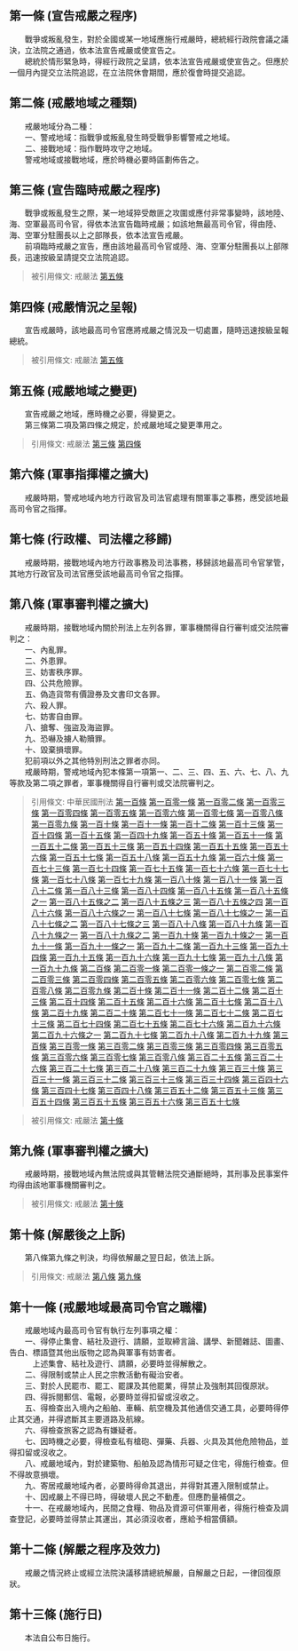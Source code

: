 第一條 (宣告戒嚴之程序)
-----------------------
　　戰爭或叛亂發生，對於全國或某一地域應施行戒嚴時，總統經行政院會議之議決，立法院之通過，依本法宣告戒嚴或使宣告之。  
　　總統於情形緊急時，得經行政院之呈請，依本法宣告戒嚴或使宣告之。但應於一個月內提交立法院追認，在立法院休會期間，應於復會時提交追認。  


第二條 (戒嚴地域之種類)
-----------------------
　　戒嚴地域分為二種：  
　　一、警戒地域：指戰爭或叛亂發生時受戰爭影響警戒之地域。  
　　二、接戰地域：指作戰時攻守之地域。  
　　警戒地域或接戰地域，應於時機必要時區劃佈告之。  


第三條 (宣告臨時戒嚴之程序)
---------------------------
　　戰爭或叛亂發生之際，某一地域猝受敵匪之攻圍或應付非常事變時，該地陸、海、空軍最高司令官，得依本法宣告臨時戒嚴；如該地無最高司令官，得由陸、海、空軍分駐團長以上之部隊長，依本法宣告戒嚴。  
　　前項臨時戒嚴之宣告，應由該地最高司令官或陸、海、空軍分駐團長以上部隊長，迅速按級呈請提交立法院追認。  
> 被引用條文: 戒嚴法 [第五條](../../國家發展/政治體制/戒嚴法.md#第五條-戒嚴地域之變更)



第四條 (戒嚴情況之呈報)
-----------------------
　　宣告戒嚴時，該地最高司令官應將戒嚴之情況及一切處置，隨時迅速按級呈報總統。  
> 被引用條文: 戒嚴法 [第五條](../../國家發展/政治體制/戒嚴法.md#第五條-戒嚴地域之變更)



第五條 (戒嚴地域之變更)
-----------------------
　　宣告戒嚴之地域，應時機之必要，得變更之。  
　　第三條第二項及第四條之規定，於戒嚴地域之變更準用之。  
> 引用條文: 戒嚴法 [第三條](../../國家發展/政治體制/戒嚴法.md#第三條-宣告臨時戒嚴之程序) [第四條](../../國家發展/政治體制/戒嚴法.md#第四條-戒嚴情況之呈報)



第六條 (軍事指揮權之擴大)
-------------------------
　　戒嚴時期，警戒地域內地方行政官及司法官處理有關軍事之事務，應受該地最高司令官之指揮。  


第七條 (行政權、司法權之移歸)
-----------------------------
　　戒嚴時期，接戰地域內地方行政事務及司法事務，移歸該地最高司令官掌管，其地方行政官及司法官應受該地最高司令官之指揮。  


第八條 (軍事審判權之擴大)
-------------------------
　　戒嚴時期，接戰地域內關於刑法上左列各罪，軍事機關得自行審判或交法院審判之：  
　　一、內亂罪。  
　　二、外患罪。  
　　三、妨害秩序罪。  
　　四、公共危險罪。  
　　五、偽造貨幣有價證券及文書印文各罪。  
　　六、殺人罪。  
　　七、妨害自由罪。  
　　八、搶奪、強盜及海盜罪。  
　　九、恐嚇及擄人勒贖罪。  
　　十、毀棄損壞罪。  
　　犯前項以外之其他特別刑法之罪者亦同。  
　　戒嚴時期，警戒地域內犯本條第一項第一、二、三、四、五、六、七、八、九等款及第二項之罪者，軍事機關得自行審判或交法院審判之。  
> 引用條文: 中華民國刑法 [第一百條](../../法務/刑事/中華民國刑法.md#第一百條-普通內亂罪) [第一百零一條](../../法務/刑事/中華民國刑法.md#第一百零一條-暴動內亂罪) [第一百零二條](../../法務/刑事/中華民國刑法.md#第一百零二條-內亂罪自首之減刑) [第一百零三條](../../法務/刑事/中華民國刑法.md#第一百零三條-通謀開戰端罪) [第一百零四條](../../法務/刑事/中華民國刑法.md#第一百零四條-通謀喪失領域罪) [第一百零五條](../../法務/刑事/中華民國刑法.md#第一百零五條-直接抗敵民國罪) [第一百零六條](../../法務/刑事/中華民國刑法.md#第一百零六條-單純助敵罪) [第一百零七條](../../法務/刑事/中華民國刑法.md#第一百零七條-加重助敵罪) [第一百零八條](../../法務/刑事/中華民國刑法.md#第一百零八條-戰時不履行軍需契約罪) [第一百零九條](../../法務/刑事/中華民國刑法.md#第一百零九條-洩漏交付國防秘密罪) [第一百十條](../../法務/刑事/中華民國刑法.md#第一百十條-公務員過失洩漏交付國防秘密罪) [第一百十一條](../../法務/刑事/中華民國刑法.md#第一百十一條-刺探搜集國防秘密罪) [第一百十二條](../../法務/刑事/中華民國刑法.md#第一百十二條-不法侵入或留滯軍用處所罪) [第一百十三條](../../法務/刑事/中華民國刑法.md#第一百十三條-私與外國訂約罪) [第一百十四條](../../法務/刑事/中華民國刑法.md#第一百十四條-違背對外事務委任罪) [第一百十五條](../../法務/刑事/中華民國刑法.md#第一百十五條-毀匿國權證據罪) [第一百四十九條](../../法務/刑事/中華民國刑法.md#第一百四十九條-公然聚眾不遵令解散罪) [第一百五十條](../../法務/刑事/中華民國刑法.md#第一百五十條-公然聚眾施強暴脅迫罪) [第一百五十一條](../../法務/刑事/中華民國刑法.md#第一百五十一條-恐嚇公眾罪) [第一百五十二條](../../法務/刑事/中華民國刑法.md#第一百五十二條-妨害合法集會罪) [第一百五十三條](../../法務/刑事/中華民國刑法.md#第一百五十三條-煽惑他人犯罪或違背法令罪) [第一百五十四條](../../法務/刑事/中華民國刑法.md#第一百五十四條-參與犯罪結社罪) [第一百五十五條](../../法務/刑事/中華民國刑法.md#第一百五十五條-煽惑軍人背叛罪) [第一百五十六條](../../法務/刑事/中華民國刑法.md#第一百五十六條-私招軍隊罪) [第一百五十七條](../../法務/刑事/中華民國刑法.md#第一百五十七條-挑唆包攬訴訟罪) [第一百五十八條](../../法務/刑事/中華民國刑法.md#第一百五十八條-僭行公務員職權罪) [第一百五十九條](../../法務/刑事/中華民國刑法.md#第一百五十九條-冒充公務員服章官銜罪) [第一百六十條](../../法務/刑事/中華民國刑法.md#第一百六十條-侮辱國旗國徽及國父遺像罪) [第一百七十三條](../../法務/刑事/中華民國刑法.md#第一百七十三條-放火或失火燒燬現住建築物及交通工具罪) [第一百七十四條](../../法務/刑事/中華民國刑法.md#第一百七十四條-放火失火燒燬非現住建築物及交通工具罪) [第一百七十五條](../../法務/刑事/中華民國刑法.md#第一百七十五條-放火燒燬住宅等以外之物罪) [第一百七十六條](../../法務/刑事/中華民國刑法.md#第一百七十六條-準放火罪) [第一百七十七條](../../法務/刑事/中華民國刑法.md#第一百七十七條-漏逸或間隔氣體罪) [第一百七十八條](../../法務/刑事/中華民國刑法.md#第一百七十八條-決水浸害現供人使用之住宅或現有人所在之建築物及交通工具罪) [第一百七十九條](../../法務/刑事/中華民國刑法.md#第一百七十九條-決水浸害現非供人使用之住宅或現未有人在之建築物罪) [第一百八十條](../../法務/刑事/中華民國刑法.md#第一百八十條-決水浸害住宅等以外之物罪) [第一百八十一條](../../法務/刑事/中華民國刑法.md#第一百八十一條-破壞防水蓄水設備罪) [第一百八十二條](../../法務/刑事/中華民國刑法.md#第一百八十二條-妨害救災罪) [第一百八十三條](../../法務/刑事/中華民國刑法.md#第一百八十三條-傾覆或破壞現有人所在之交通工具罪) [第一百八十四條](../../法務/刑事/中華民國刑法.md#第一百八十四條-妨害舟車及航空機行駛安全罪) [第一百八十五條](../../法務/刑事/中華民國刑法.md#第一百八十五條-妨害公眾往來安全罪) [第一百八十五條之一](../../法務/刑事/中華民國刑法.md#第一百八十五條之一) [第一百八十五條之二](../../法務/刑事/中華民國刑法.md#第一百八十五條之二) [第一百八十五條之三](../../法務/刑事/中華民國刑法.md#第一百八十五條之三) [第一百八十五條之四](../../法務/刑事/中華民國刑法.md#第一百八十五條之四) [第一百八十六條](../../法務/刑事/中華民國刑法.md#第一百八十六條-單純危險物罪) [第一百八十六條之一](../../法務/刑事/中華民國刑法.md#第一百八十六條之一) [第一百八十七條](../../法務/刑事/中華民國刑法.md#第一百八十七條-加重危險物罪) [第一百八十七條之一](../../法務/刑事/中華民國刑法.md#第一百八十七條之一) [第一百八十七條之二](../../法務/刑事/中華民國刑法.md#第一百八十七條之二) [第一百八十七條之三](../../法務/刑事/中華民國刑法.md#第一百八十七條之三) [第一百八十八條](../../法務/刑事/中華民國刑法.md#第一百八十八條-妨害公用事業罪) [第一百八十九條](../../法務/刑事/中華民國刑法.md#第一百八十九條-損壞保護生命設備罪) [第一百八十九條之一](../../法務/刑事/中華民國刑法.md#第一百八十九條之一) [第一百八十九條之二](../../法務/刑事/中華民國刑法.md#第一百八十九條之二) [第一百九十條](../../法務/刑事/中華民國刑法.md#第一百九十條-妨害公眾飲水罪) [第一百九十條之一](../../法務/刑事/中華民國刑法.md#第一百九十條之一) [第一百九十一條](../../法務/刑事/中華民國刑法.md#第一百九十一條-製造販賣陳列妨害衛生物品罪) [第一百九十一條之一](../../法務/刑事/中華民國刑法.md#第一百九十一條之一) [第一百九十二條](../../法務/刑事/中華民國刑法.md#第一百九十二條-違背預防傳染病法令罪及散布傳染病菌罪) [第一百九十三條](../../法務/刑事/中華民國刑法.md#第一百九十三條-違背建築術成規罪) [第一百九十四條](../../法務/刑事/中華民國刑法.md#第一百九十四條-不履行賑災契約罪) [第一百九十五條](../../法務/刑事/中華民國刑法.md#第一百九十五條-偽造變造通貨、幣券罪) [第一百九十六條](../../法務/刑事/中華民國刑法.md#第一百九十六條-行使收集或交付偽造變造通貨、幣券罪) [第一百九十七條](../../法務/刑事/中華民國刑法.md#第一百九十七條-減損通用貨幣罪) [第一百九十八條](../../法務/刑事/中華民國刑法.md#第一百九十八條-行使減損通用貨幣罪) [第一百九十九條](../../法務/刑事/中華民國刑法.md#第一百九十九條-預備偽造變造幣券或減損貨幣罪) [第二百條](../../法務/刑事/中華民國刑法.md#第二百條-沒收物之特例) [第二百零一條](../../法務/刑事/中華民國刑法.md#第二百零一條-有價證券之偽造變造與行使罪) [第二百零一條之一](../../法務/刑事/中華民國刑法.md#第二百零一條之一) [第二百零二條](../../法務/刑事/中華民國刑法.md#第二百零二條-郵票印花稅票之偽造變造與行使塗抹罪) [第二百零三條](../../法務/刑事/中華民國刑法.md#第二百零三條-偽造變造及行使往來客票罪) [第二百零四條](../../法務/刑事/中華民國刑法.md#第二百零四條-預備偽造變造有價證券罪) [第二百零五條](../../法務/刑事/中華民國刑法.md#第二百零五條-沒收物) [第二百零六條](../../法務/刑事/中華民國刑法.md#第二百零六條-偽造變造度量衡定程罪) [第二百零七條](../../法務/刑事/中華民國刑法.md#第二百零七條-販賣違背定程之度量衡罪) [第二百零八條](../../法務/刑事/中華民國刑法.md#第二百零八條-行使違背定程之度量衡罪) [第二百零九條](../../法務/刑事/中華民國刑法.md#第二百零九條-沒收物) [第二百十條](../../法務/刑事/中華民國刑法.md#第二百十條-偽造變造私文書罪) [第二百十一條](../../法務/刑事/中華民國刑法.md#第二百十一條-偽造變造公文書罪) [第二百十二條](../../法務/刑事/中華民國刑法.md#第二百十二條-偽造變造特種文書罪) [第二百十三條](../../法務/刑事/中華民國刑法.md#第二百十三條-公文書不實登載罪) [第二百十四條](../../法務/刑事/中華民國刑法.md#第二百十四條-使公務員登載不實罪) [第二百十五條](../../法務/刑事/中華民國刑法.md#第二百十五條-業務上文書登載不實罪) [第二百十六條](../../法務/刑事/中華民國刑法.md#第二百十六條-行使偽造變造或登載不實之文書罪) [第二百十七條](../../法務/刑事/中華民國刑法.md#第二百十七條-偽造盜用印章印文或署押罪) [第二百十八條](../../法務/刑事/中華民國刑法.md#第二百十八條-偽造盜用公印或公印文罪) [第二百十九條](../../法務/刑事/中華民國刑法.md#第二百十九條-沒收之特例) [第二百二十條](../../法務/刑事/中華民國刑法.md#第二百二十條-準文書) [第二百七十一條](../../法務/刑事/中華民國刑法.md#第二百七十一條-普通殺人罪) [第二百七十二條](../../法務/刑事/中華民國刑法.md#第二百七十二條-殺直系血親尊親屬罪) [第二百七十三條](../../法務/刑事/中華民國刑法.md#第二百七十三條-義憤殺人罪) [第二百七十四條](../../法務/刑事/中華民國刑法.md#第二百七十四條-母殺嬰兒罪) [第二百七十五條](../../法務/刑事/中華民國刑法.md#第二百七十五條-加工自殺罪) [第二百七十六條](../../法務/刑事/中華民國刑法.md#第二百七十六條-過失致死罪) [第二百九十六條](../../法務/刑事/中華民國刑法.md#第二百九十六條-使人為奴隸罪) [第二百九十六條之一](../../法務/刑事/中華民國刑法.md#第二百九十六條之一) [第二百九十七條](../../法務/刑事/中華民國刑法.md#第二百九十七條-意圖營利以詐術使人出國罪) [第二百九十八條](../../法務/刑事/中華民國刑法.md#第二百九十八條-略誘婦女結婚罪、加重略誘罪) [第二百九十九條](../../法務/刑事/中華民國刑法.md#第二百九十九條-移送被略誘人出國罪) [第三百條](../../法務/刑事/中華民國刑法.md#第三百條-收藏隱避被略誘人罪) [第三百零一條](../../法務/刑事/中華民國刑法.md#第三百零一條-減輕之特例) [第三百零二條](../../法務/刑事/中華民國刑法.md#第三百零二條-剝奪他人行動自由罪) [第三百零三條](../../法務/刑事/中華民國刑法.md#第三百零三條-剝奪直系血親尊親屬行動自由罪) [第三百零四條](../../法務/刑事/中華民國刑法.md#第三百零四條-強制罪) [第三百零五條](../../法務/刑事/中華民國刑法.md#第三百零五條-恐嚇危害安全罪) [第三百零六條](../../法務/刑事/中華民國刑法.md#第三百零六條-侵入住居罪) [第三百零七條](../../法務/刑事/中華民國刑法.md#第三百零七條-違法搜索罪) [第三百零八條](../../法務/刑事/中華民國刑法.md#第三百零八條-告訴乃論) [第三百二十五條](../../法務/刑事/中華民國刑法.md#第三百二十五條-普通搶奪罪) [第三百二十六條](../../法務/刑事/中華民國刑法.md#第三百二十六條-加重搶奪罪) [第三百二十七條](../../法務/刑事/中華民國刑法.md#第三百二十七條-刪除) [第三百二十八條](../../法務/刑事/中華民國刑法.md#第三百二十八條-普通強盜罪) [第三百二十九條](../../法務/刑事/中華民國刑法.md#第三百二十九條-準強盜罪) [第三百三十條](../../法務/刑事/中華民國刑法.md#第三百三十條-加重強盜罪) [第三百三十一條](../../法務/刑事/中華民國刑法.md#第三百三十一條-刪除) [第三百三十二條](../../法務/刑事/中華民國刑法.md#第三百三十二條-強盜結合罪) [第三百三十三條](../../法務/刑事/中華民國刑法.md#第三百三十三條-海盜罪、準海盜罪) [第三百三十四條](../../法務/刑事/中華民國刑法.md#第三百三十四條-海盜結合罪) [第三百四十六條](../../法務/刑事/中華民國刑法.md#第三百四十六條-單純恐嚇罪) [第三百四十七條](../../法務/刑事/中華民國刑法.md#第三百四十七條-擄人勒贖罪) [第三百四十八條](../../法務/刑事/中華民國刑法.md#第三百四十八條-擄人勒贖結合罪) [第三百五十二條](../../法務/刑事/中華民國刑法.md#第三百五十二條-毀損文書罪) [第三百五十三條](../../法務/刑事/中華民國刑法.md#第三百五十三條-毀壞建築物、礦坑、船艦罪) [第三百五十四條](../../法務/刑事/中華民國刑法.md#第三百五十四條-毀損器物罪) [第三百五十五條](../../法務/刑事/中華民國刑法.md#第三百五十五條-間接毀損罪) [第三百五十六條](../../法務/刑事/中華民國刑法.md#第三百五十六條-損害債權罪) [第三百五十七條](../../法務/刑事/中華民國刑法.md#第三百五十七條-告訴乃論)

> 被引用條文: 戒嚴法 [第十條](../../國家發展/政治體制/戒嚴法.md#第十條-解嚴後之上訴)



第九條 (軍事審判權之擴大)
-------------------------
　　戒嚴時期，接戰地域內無法院或與其管轄法院交通斷絕時，其刑事及民事案件均得由該地軍事機關審判之。  
> 被引用條文: 戒嚴法 [第十條](../../國家發展/政治體制/戒嚴法.md#第十條-解嚴後之上訴)



第十條 (解嚴後之上訴)
---------------------
　　第八條第九條之判決，均得依解嚴之翌日起，依法上訴。  
> 引用條文: 戒嚴法 [第八條](../../國家發展/政治體制/戒嚴法.md#第八條-軍事審判權之擴大) [第九條](../../國家發展/政治體制/戒嚴法.md#第九條-軍事審判權之擴大)



第十一條 (戒嚴地域最高司令官之職權)
-----------------------------------
　　戒嚴地域內最高司令官有執行左列事項之權：  
　　一、得停止集會、結社及遊行、請願，並取締言論、講學、新聞雜誌、圖畫、告白、標語暨其他出版物之認為與軍事有妨害者。  
　　　上述集會、結社及遊行、請願，必要時並得解散之。  
　　二、得限制或禁止人民之宗教活動有礙治安者。  
　　三、對於人民罷市、罷工、罷課及其他罷業，得禁止及強制其回復原狀。  
　　四、得拆閱郵信、電報，必要時並得扣留或沒收之。  
　　五、得檢查出入境內之船舶、車輛、航空機及其他通信交通工具，必要時得停止其交通，并得遮斷其主要道路及航線。  
　　六、得檢查旅客之認為有嫌疑者。  
　　七、因時機之必要，得檢查私有槍砲、彈藥、兵器、火具及其他危險物品，並得扣留或沒收之。  
　　八、戒嚴地域內，對於建築物、船舶及認為情形可疑之住宅，得施行檢查。但不得故意損壞。  
　　九、寄居戒嚴地域內者，必要時得命其退出，并得對其遷入限制或禁止。  
　　十、因戒嚴上不得已時，得破壞人民之不動產。但應酌量補償之。  
　　十一、在戒嚴地域內，民間之食糧、物品及資源可供軍用者，得施行檢查及調查登記，必要時並得禁止其運出，其必須沒收者，應給予相當價額。  


第十二條 (解嚴之程序及效力)
---------------------------
　　戒嚴之情況終止或經立法院決議移請總統解嚴，自解嚴之日起，一律回復原狀。  


第十三條 (施行日)
-----------------
　　本法自公布日施行。